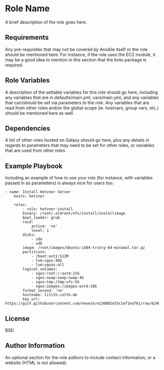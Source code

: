 Role Name
=========

A brief description of the role goes here.

Requirements
------------

Any pre-requisites that may not be covered by Ansible itself or the role should be mentioned here. For instance, if the role uses the EC2 module, it may be a good idea to mention in this section that the boto package is required.

Role Variables
--------------

A description of the settable variables for this role should go here, including any variables that are in defaults/main.yml, vars/main.yml, and any variables that can/should be set via parameters to the role. Any variables that are read from other roles and/or the global scope (ie. hostvars, group vars, etc.) should be mentioned here as well.

Dependencies
------------

A list of other roles hosted on Galaxy should go here, plus any details in regards to parameters that may need to be set for other roles, or variables that are used from other roles.

Example Playbook
----------------

Including an example of how to use your role (for instance, with variables passed in as parameters) is always nice for users too:

    - name: Install Hetzner Server
        hosts: hetzner
        
        roles:
            - role: hetzner-install
            binary: /root/.oldroot/nfs/install/installimage
            boot_loader: grub
            raid:
                active: 'no'
                level: 1
            disks:
                - sda
                - sdb
            image: /root/images/Ubuntu-1404-trusty-64-minimal.tar.gz
            partitions:
                - /boot:ext2:512M
                - lvm:vgos:40G
                - lvm:vgsas:all
            logical_volumes:
                - vgos:root:/:ext4:21G
                - vgos:swap:swap:swap:4G
                - vgos:tmp:/tmp:xfs:5G
                - vgos:images:/images:ext4:10G
            format_second: 'no'
            hostname: lilith.colth.de
            key_url: https://gist.githubusercontent.com/nexeck/e236002e53c1ef1eaf61/raw/62461b9f8e8455275d503805d7d6078f94c715d7/gistfile1.txt


License
-------

BSD

Author Information
------------------

An optional section for the role authors to include contact information, or a website (HTML is not allowed).
